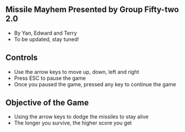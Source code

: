## Missile Mayhem Presented by Group Fifty-two 2.0
- By Yan, Edward and Terry
- To be updated, stay tuned!

## Controls
- Use the arrow keys to move up, down, left and right
- Press ESC to pause the game
- Once you paused the game, pressed any key to continue the game

## Objective of the Game
- Using the arrow keys to dodge the missiles to stay alive
- The longer you survive, the higher score you get
